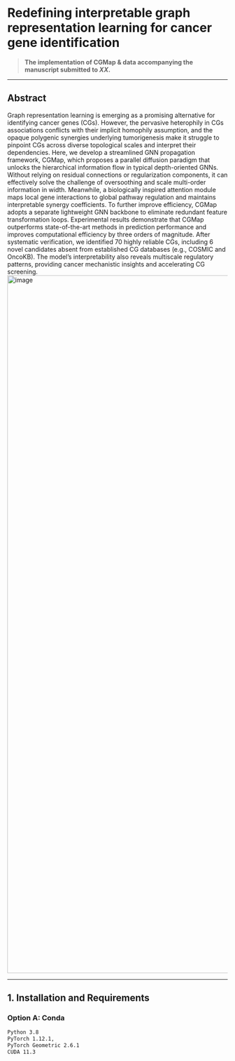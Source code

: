 # Redefining interpretable graph representation learning for cancer gene identification 

>  **The implementation of CGMap & data accompanying the manuscript submitted to _XX_.**   

---

## Abstract
Graph representation learning is emerging as a promising alternative for identifying cancer genes (CGs). However, the pervasive heterophily in CGs associations conflicts with their implicit homophily assumption, and the opaque polygenic synergies underlying tumorigenesis make it struggle to pinpoint CGs across diverse topological scales and interpret their dependencies. Here, we develop a streamlined GNN propagation framework, CGMap, which proposes a parallel diffusion paradigm that unlocks the hierarchical information flow in typical depth-oriented GNNs. Without relying on residual connections or regularization components, it can effectively solve the challenge of oversoothing and scale multi-order information in width. Meanwhile, a biologically inspired attention module maps local gene interactions to global pathway regulation and maintains interpretable synergy coefficients. To further improve efficiency, CGMap adopts a separate lightweight GNN backbone to eliminate redundant feature transformation loops. Experimental results demonstrate that CGMap outperforms state-of-the-art methods in prediction performance and improves computational efficiency by three orders of magnitude. After systematic verification, we identified 70 highly reliable CGs, including 6 novel candidates absent from established CG databases (e.g., COSMIC and OncoKB). The model’s interpretability also reveals multiscale regulatory patterns, providing cancer mechanistic insights and accelerating CG screening.
<img width="2128" height="1592" alt="image" src="https://github.com/user-attachments/assets/cbf11ba6-fc90-4ae9-bb31-d90f54653a96" />



---

## 1. Installation and Requirements

### Option A: Conda
```bash
Python 3.8
PyTorch 1.12.1, 
PyTorch Geometric 2.6.1
CUDA 11.3  




